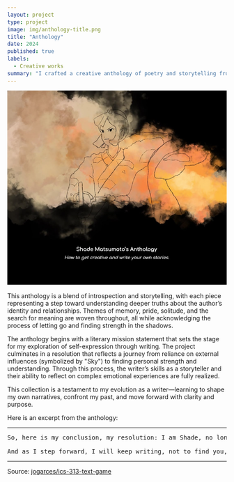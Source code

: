```yaml
---
layout: project
type: project
image: img/anthology-title.png
title: "Anthology"
date: 2024
published: true
labels:
  - Creative works
summary: "I crafted a creative anthology of poetry and storytelling from ENG 100."
---
```


<img class="img-fluid" src="../img/anthology-title.png">

This anthology is a blend of introspection and storytelling, with each piece representing a step toward understanding deeper truths about the author’s identity and relationships. Themes of memory, pride, solitude, and the search for meaning are woven throughout, all while acknowledging the process of letting go and finding strength in the shadows.

The anthology begins with a literary mission statement that sets the stage for my exploration of self-expression through writing. The project culminates in a resolution that reflects a journey from reliance on external influences (symbolized by "Sky") to finding personal strength and understanding. Through this process, the writer’s skills as a storyteller and their ability to reflect on complex emotional experiences are fully realized.

This collection is a testament to my evolution as a writer—learning to shape my own narratives, confront my past, and move forward with clarity and purpose.

Here is an excerpt from the anthology:
<hr>

<pre>
So, here is my conclusion, my resolution: I am Shade, no longer chasing light but embracing the twilight, where the past meets the present, and the unknown beckons. I carry my own strength, my own stories, and my own hope. Sky, thank you for the light, for the lessons, and for showing me what it means to be me. You were the sun that set my journey in motion, and I was the moon, reflecting your glow. Now, the sun has risen elsewhere, and I walk beneath the stars.

And as I step forward, I will keep writing, not to find you, nor to define myself against you. I will write because this is who I am. It is how I shine.
</pre>

<hr>

Source: <a href="https://docs.google.com/document/d/1FVC8gI6gV6uM5FcepadpXrOjdF-7pNss2SuGmziMVac/edit?tab=t.6vekj7lm2e6k"><i class="large github icon "></i>jogarces/ics-313-text-game</a>
